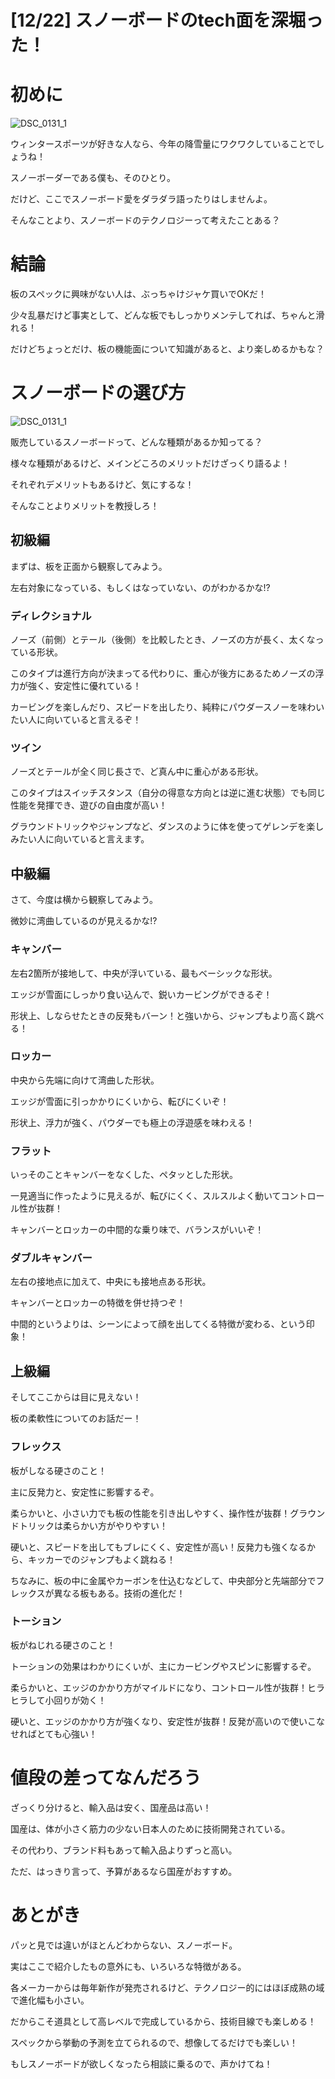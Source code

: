 # [12/22] スノーボードのtech面を深堀った！

# 初めに

![DSC_0131_1](https://user-images.githubusercontent.com/13164104/102813811-d6dc7300-440c-11eb-92be-077c74ecec58.jpg)

ウィンタースポーツが好きな人なら、今年の降雪量にワクワクしていることでしょうね！

スノーボーダーである僕も、そのひとり。

だけど、ここでスノーボード愛をダラダラ語ったりはしませんよ。

そんなことより、スノーボードのテクノロジーって考えたことある？

# 結論

板のスペックに興味がない人は、ぶっちゃけジャケ買いでOKだ！

少々乱暴だけど事実として、どんな板でもしっかりメンテしてれば、ちゃんと滑れる！

だけどちょっとだけ、板の機能面について知識があると、より楽しめるかもな？

# スノーボードの選び方

![DSC_0131_1](https://user-images.githubusercontent.com/13164104/102814214-8a456780-440d-11eb-8fa3-d9e55ad4299d.jpg)

販売しているスノーボードって、どんな種類があるか知ってる？

様々な種類があるけど、メインどころのメリットだけざっくり語るよ！

それぞれデメリットもあるけど、気にするな！

そんなことよりメリットを教授しろ！

## 初級編

まずは、板を正面から観察してみよう。

左右対象になっている、もしくはなっていない、のがわかるかな!?

### ディレクショナル

ノーズ（前側）とテール（後側）を比較したとき、ノーズの方が長く、太くなっている形状。

このタイプは進行方向が決まってる代わりに、重心が後方にあるためノーズの浮力が強く、安定性に優れている！

カービングを楽しんだり、スピードを出したり、純粋にパウダースノーを味わいたい人に向いていると言えるぞ！

### ツイン

ノーズとテールが全く同じ長さで、ど真ん中に重心がある形状。

このタイプはスイッチスタンス（自分の得意な方向とは逆に進む状態）でも同じ性能を発揮でき、遊びの自由度が高い！

グラウンドトリックやジャンプなど、ダンスのように体を使ってゲレンデを楽しみたい人に向いていると言えます。

## 中級編

さて、今度は横から観察してみよう。

微妙に湾曲しているのが見えるかな!?

### キャンバー

左右2箇所が接地して、中央が浮いている、最もベーシックな形状。

エッジが雪面にしっかり食い込んで、鋭いカービングができるぞ！

形状上、しならせたときの反発もバーン！と強いから、ジャンプもより高く跳べる！

### ロッカー

中央から先端に向けて湾曲した形状。

エッジが雪面に引っかかりにくいから、転びにくいぞ！

形状上、浮力が強く、パウダーでも極上の浮遊感を味わえる！

### フラット

いっそのことキャンバーをなくした、ペタッとした形状。

一見適当に作ったように見えるが、転びにくく、スルスルよく動いてコントロール性が抜群！

キャンバーとロッカーの中間的な乗り味で、バランスがいいぞ！

### ダブルキャンバー

左右の接地点に加えて、中央にも接地点ある形状。

キャンバーとロッカーの特徴を併せ持つぞ！

中間的というよりは、シーンによって顔を出してくる特徴が変わる、という印象！

## 上級編

そしてここからは目に見えない！

板の柔軟性についてのお話だー！

### フレックス

板がしなる硬さのこと！

主に反発力と、安定性に影響するぞ。

柔らかいと、小さい力でも板の性能を引き出しやすく、操作性が抜群！グラウンドトリックは柔らかい方がやりやすい！

硬いと、スピードを出してもブレにくく、安定性が高い！反発力も強くなるから、キッカーでのジャンプもよく跳ねる！

ちなみに、板の中に金属やカーボンを仕込むなどして、中央部分と先端部分でフレックスが異なる板もある。技術の進化だ！

### トーション

板がねじれる硬さのこと！

トーションの効果はわかりにくいが、主にカービングやスピンに影響するぞ。

柔らかいと、エッジのかかり方がマイルドになり、コントロール性が抜群！ヒラヒラして小回りが効く！

硬いと、エッジのかかり方が強くなり、安定性が抜群！反発が高いので使いこなせればとても心強い！

# 値段の差ってなんだろう

ざっくり分けると、輸入品は安く、国産品は高い！

国産は、体が小さく筋力の少ない日本人のために技術開発されている。

その代わり、ブランド料もあって輸入品よりずっと高い。

ただ、はっきり言って、予算があるなら国産がおすすめ。

# あとがき

パッと見では違いがほとんどわからない、スノーボード。

実はここで紹介したもの意外にも、いろいろな特徴がある。

各メーカーからは毎年新作が発売されるけど、テクノロジー的にはほぼ成熟の域で進化幅も小さい。

だからこそ道具として高レベルで完成しているから、技術目線でも楽しめる！

スペックから挙動の予測を立てられるので、想像してるだけでも楽しい！

もしスノーボードが欲しくなったら相談に乗るので、声かけてね！


